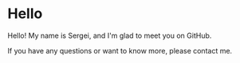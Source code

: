 # Hello
Hello! My name is Sergei, and I'm glad to meet you on GitHub.

If you have any questions or want to know more, please contact me.
